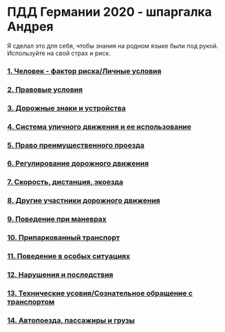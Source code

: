 <h1>ПДД Германии 2020 - шпаргалка Андрея</h1>

<a>Я сделал это для себя, чтобы знания на родном языке были под рукой.</a>
<a>Используйте на свой страх и риск.</a>

[<h3>1. Человек - фактор риска/Личные условия</h3>](/01%20-%20human%20risk%20factor.md)
[<h3>2. Правовые условия</h3>](/02%20-%20law%20conditions.md)
[<h3>3. Дорожные знаки и устройства</h3>](/03%20-%20road%20signs%20&%20equipment.md)
[<h3>4. Система уличного движения и ее использование</h3>](/04%20-%20road%20infrastructure.md)
[<h3>5. Право преимущественного проезда</h3>](/05%20-%20priority%20pass.md)
[<h3>6. Регулирование дорожного движения</h3>](/06%20-%20road%20regulation.md)
[<h3>7. Скорость, дистанция, экоезда</h3>](/07%20-%20speed,%20distance%20&%20ecodriving.md)
[<h3>8. Другие участники дорожного движения</h3>](/08%20-%20road%20participants.md)
[<h3>9. Поведение при маневрах</h3>](/09%20-%20maneuvering.md)
[<h3>10. Припаркованный транспорт</h3>](/10%20-%20parking.md)
[<h3>11. Поведение в особых ситуациях</h3>](/11%20-%20incident%20behavior.md)
[<h3>12. Нарушения и последствия</h3>](/12%20-%20consequneces.md)
[<h3>13. Технические усовия/Сознательное обращение с транспортом</h3>](/13%20-%20technical%20conditions%20&%20ecology.md)
[<h3>14. Автопоезда, пассажиры и грузы</h3>](/14%20-%20passengers%20&%20cargo.md)
